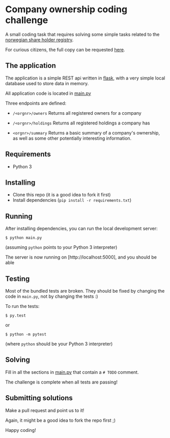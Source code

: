 # Company ownership coding challenge

A small coding task that requires solving some simple tasks related to
the [norwegian share holder registry](https://www.altinn.no/starte-og-drive/skatt-og-avgift/skatt/aksjonarregisteret/).

For curious citizens, the full copy can be requested [here](https://www.skatteetaten.no/en/presse/aksjeeieropplysninger/).


## The application
The application is a simple REST api written in [flask](https://flask.palletsprojects.com/),
with a very simple local database used to store data in memory.

All application code is located in [main.py](main.py)

Three endpoints are defined:

* `/<orgnr>/owners`
  Returns all registered owners for a company

* `/<orgnr>/holdings`
  Returns all registered holdings a company has

* `<orgnr>/summary`
  Returns a basic summary of a company's ownership,
  as well as some other potentially interesting information.


## Requirements
* Python 3


## Installing

* Clone this repo (it is a good idea to fork it first)
* Install dependencies (`pip install -r requirements.txt`)


## Running

After installing dependencies, you can run the local development server:

```
$ python main.py
```

(assuming `python` points to your Python 3 interpreter)

The server is now running on [http://localhost:5000], and you should be able


## Testing

Most of the bundled tests are broken. They should be fixed by changing the code in `main.py`, not by changing the tests :)

To run the tests:

```
$ py.test
```

or

```
$ python -m pytest
```

(where `python` should be your Python 3 interpreter)


## Solving

Fill in all the sections in [main.py](main.py) that contain a `# TODO` comment.

The challenge is complete when all tests are passing!


## Submitting solutions
Make a pull request and point us to it!

Again, it might be a good idea to fork the repo first ;)

Happy coding!
